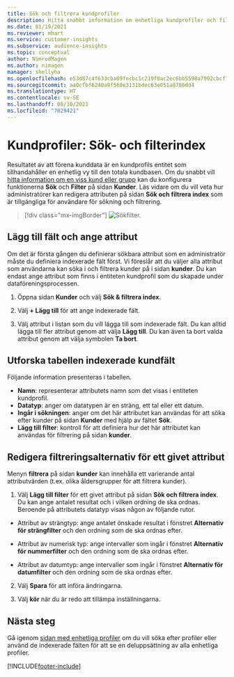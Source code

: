 ```yaml
---
title: Sök och filtrera kundprofiler
description: Hitta snabbt information om enhetliga kundprofiler och filter för angivna attribut.
ms.date: 01/19/2021
ms.reviewer: mhart
ms.service: customer-insights
ms.subservice: audience-insights
ms.topic: conceptual
author: NimrodMagen
ms.author: nimagen
manager: shellyha
ms.openlocfilehash: e53d87c4f633cba09fecbc1c219f0ac2ec6bb5598a7902cbcf7398d26d6d7c6b
ms.sourcegitcommit: aa0cfbf6240a9f560e3131bdec63e051a8786dd4
ms.translationtype: HT
ms.contentlocale: sv-SE
ms.lasthandoff: 08/10/2021
ms.locfileid: "7029421"
---
```

# <a name="customer-profiles-search--filter-index"></a>Kundprofiler: Sök- och filterindex

Resultatet av att förena kunddata är en kundprofils entitet som tillhandahåller en enhetlig vy till den totala kundbasen. Om du snabbt vill [hitta information om en viss kund eller grupp](customer-profiles.md) kan du konfigurera funktionerna **Sök** och **Filter** på sidan **Kunder**. Läs vidare om du vill veta hur administratörer kan redigera attributen på sidan **Sök och filtrera index** som är tillgängliga för användare för sökning och filtrering.

> [!div class="mx-imgBorder"]
> ![Sökfilter.](media/search-filter.png "Sökfilter")

## <a name="add-fields-and-specify-attributes"></a>Lägg till fält och ange attribut

Om det är första gången du definierar sökbara attribut som en administratör måste du definiera indexerade fält först. Vi föreslår att du väljer alla attribut som användarna kan söka i och filtrera kunder på i sidan **kunder**. Du kan endast ange attribut som finns i entiteten kundprofil som du skapade under dataföreningsprocessen.

1. Öppna sidan **Kunder** och välj **Sök & filtrera index**.

2. Välj **+ Lägg till** för att ange indexerade fält.

3. Välj attribut i listan som du vill lägga till som indexerade fält. Du kan alltid lägga till fler attribut genom att välja **Lägg till**. Du kan även ta bort valda attribut genom att välja symbolen **Ta bort**.

## <a name="explore-the-indexed-customer-fields-table"></a>Utforska tabellen indexerade kundfält

Följande information presenteras i tabellen.

- **Namn**: representerar attributets namn som det visas i entiteten kundprofil.
- **Datatyp**: anger om datatypen är en sträng, ett tal eller ett datum.
- **Ingår i sökningen**: anger om det här attributet kan användas för att söka efter kunder på sidan **Kunder** med hjälp av fältet **Sök**.
- **Lägg till filter**: kontroll för att definiera hur det här attributet kan användas för filtrering på sidan **kunder**.

## <a name="editing-filtering-options-for-a-given-attribute"></a>Redigera filtreringsalternativ för ett givet attribut

Menyn **filtrera** på sidan **kunder** kan innehålla ett varierande antal attributvärden (t.ex. olika åldersgrupper för att filtrera kunder).

1. Välj **Lägg till filter** för ett givet attribut på sidan **Sök och filtrera index**. Du kan ange antalet resultat och i vilken ordning de ska ordnas. Beroende på attributets datatyp visas någon av följande rutor.

- Attribut av strängtyp: ange antalet önskade resultat i fönstret **Alternativ för strängfilter** och den ordning som de ska ordnas efter.

- Attribut av numerisk typ: ange intervaller som ingår i fönstret **Alternativ för nummerfilter** och den ordning som de ska ordnas efter.

- Attribut av datumtyp: ange intervaller som ingår i fönstret **Alternativ för datumfilter** och den ordning som de ska ordnas efter.

2. Välj **Spara** för att införa ändringarna.

3. Välj **kör** när du är redo att tillämpa inställningarna.

## <a name="next-steps"></a>Nästa steg

Gå igenom [sidan med enhetliga profiler](customer-profiles.md) om du vill söka efter profiler eller använd de indexerade fälten för att se en deluppsättning av alla enhetliga profiler.


[!INCLUDE[footer-include](../includes/footer-banner.md)]